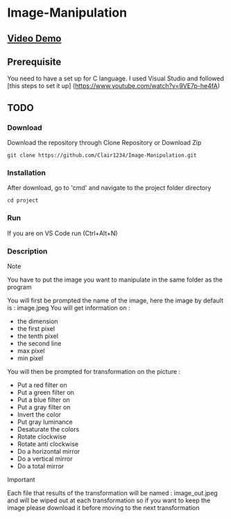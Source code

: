 # Image-Manipulation
## [Video Demo]()

## Prerequisite 
You need to have a set up for C language. I used Visual Studio and followed [this steps to set it up] (https://www.youtube.com/watch?v=9VE7p-he4fA) 

## TODO
### Download
Download the repository through Clone Repository or Download Zip
```
git clone https://github.com/Clair1234/Image-Manipulation.git
```
### Installation
After download, go to 'cmd' and navigate to the project folder directory
```
cd project
```
### Run 
If you are on VS Code run (Ctrl+Alt+N)

### Description
>[!NOTE]
>You have to put the image you want to manipulate in the same folder as the program

You will first be prompted the name of the image, here the image by default is : image.jpeg
You will get information on :
* the dimension
* the first pixel
* the tenth pixel
* the second line
* max pixel
* min pixel

You will then be prompted for transformation on the picture :
* Put a red filter on
* Put a green filter on
* Put a blue filter on
* Put a gray filter on
* Invert the color
* Put gray luminance
* Desaturate the colors
* Rotate clockwise
* Rotate anti clockwise
* Do a horizontal mirror
* Do a vertical mirror
* Do a total mirror

>[!IMPORTANT]
>Each file that results of the transformation will be named : image_out.jpeg and will be wiped out at each transformation so if you want to keep the image please download it before moving to the next transformation
